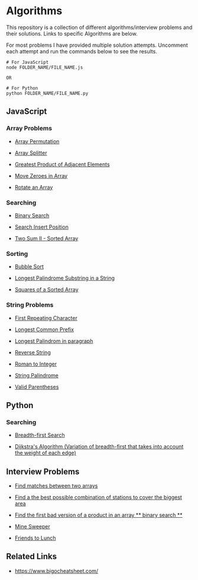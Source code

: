 # Algorithms

This repository is a collection of different algorithms/interview problems and their solutions.
Links to specific Algorithms are below.

For most problems I have provided multiple solution attempts. Uncomment each attempt and run the commands below to see the results.

```
# For JavaScript
node FOLDER_NAME/FILE_NAME.js

OR

# For Python
python FOLDER_NAME/FILE_NAME.py
```

## JavaScript

### Array Problems

-   [Array Permutation](Array_Transformation/arrayPermutation.js)

-   [Array Splitter](Array_Transformation/arraySplitter.js)

-   [Greatest Product of Adjacent Elements](Array_Transformation/adjacentElementProduct.js)

-   [Move Zeroes in Array](Array_Transformation/moveZeroes.js)

-   [Rotate an Array](Array_Transformation/rotateArray.js)

### Searching

-   [Binary Search](Searching/binarySearch.js)

-   [Search Insert Position](Searching/searchInsertPosition.js)

-   [Two Sum II - Sorted Array](Searching/twoSum2.js)

### Sorting

-   [Bubble Sort](Sorting/bubbleSort.js)

-   [Longest Palindrome Substring in a String](Sorting/longestPalindrome.js)

-   [Squares of a Sorted Array](Sorting/sortedSquares.js)

### String Problems

-   [First Repeating Character](String_Manipulation/firstRepeating.js)

-   [Longest Common Prefix](String_Manipulation/longestCommonPrefix.js)

-   [Longest Palindrom in paragraph](String_Manipulation/longestPal.js)

-   [Reverse String](String_Manipulation/reverseString.js)

-   [Roman to Integer](String_Manipulation/romanToInteger.js)

-   [String Palindrome](String_Manipulation/stringPal.js)

-   [Valid Parentheses](String_Manipulation/validParentheses.js)

## Python

### Searching

-   [Breadth-first Search](Searching/breadthFirstSearch.py)

-   [Dijkstra's Algorithm (Variation of breadth-first that takes into account the weight of each edge)](Searching/dijkstrasAlgo.py)

## Interview Problems

-   [Find matches between two arrays](Interview_Problems/findMatches.js)

-   [Find a the best possible combination of stations to cover the biggest area](Interview_Problems/setCoveringProblem.py)

-   [Find the first bad version of a product in an array ** binary search **](Interview_Problems/firstBadVersion.js)

-   [Mine Sweeper](Interview_Problems/mineSweeper.js)

-   [Friends to Lunch](Interview_Problems/friendsToLunch.js)

## Related Links

-   https://www.bigocheatsheet.com/
